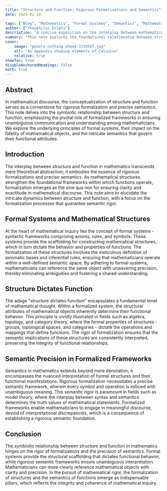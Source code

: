 ```yaml
---
title: "Structure and Function: Rigorous Formalizations and Semantics"
date: 2025-02-19

tags: ["Blog", "Mathematics", "Formal Systems", "Semantics", "Mathematical Logic", "Structure and Function", "Category Theory", "Model Theory", "Topology", "Algebra", "Mathematical Philosophy"]
author: ["Theophilus Eriata"]
description: "A concise exposition on the interplay between mathematical structures and functions, emphasizing the necessity of formal systems and precise semantics for rigorous discourse."
summary: "This note explores the foundational relationship between structure and function in mathematics. It examines how formal systems and semantic frameworks underpin the integrity of mathematical reasoning. Through examples drawn from algebra, topology, and logic, it highlights the essential role of precise formalization in enabling unambiguous communication and trustworthy functional behavior within mathematical contexts."
cover:
    image: "pexels-nothing-ahead-3729557.jpg"
    alt: "An appendix showing elements of Calculus"
    relative: true
showToc: true
disableAnchoredHeadings: false
math: true
---
```


## Abstract

In mathematical discourse, the conceptualization of structure and function serves as a cornerstone for rigorous formalization and precise semantics. This note delves into the symbiotic relationship between structure and function, emphasizing the pivotal role of formalized frameworks in ensuring unambiguous communication and understanding among mathematicians. We explore the underlying principles of formal systems, their impact on the fidelity of mathematical objects, and the intricate semantics that govern their functional attributes.

## Introduction

The interplay between structure and function in mathematics transcends mere theoretical abstraction; it embodies the essence of rigorous formalizations and precise semantics. As mathematical structures strengthen the foundational frameworks within which functions operate, formalization emerges as the sine qua non for ensuring clarity and exactitude in mathematical discourse. This note aims to elucidate the intricate dynamics between structure and function, with a focus on the formalization processes that guarantee semantic rigor.

## Formal Systems and Mathematical Structures

At the heart of mathematical inquiry lies the concept of formal systems - syntactic frameworks comprising axioms, rules, and symbols. These systems provide the scaffolding for constructing mathematical structures, which in turn dictate the behavior and properties of functions. The formalization of these structures involves the meticulous definition of axiomatic bases and inferential rules, ensuring that mathematicians operate within a well-defined semantic space. By adhering to formal systems, mathematicians can reference the same object with unwavering precision, thereby eliminating ambiguities and fostering a shared understanding.

## Structure Dictates Function

The adage "structure dictates function" encapsulates a fundamental tenet of mathematical thought. Within a formalized system, the structural attributes of mathematical objects inherently determine their functional behavior. This principle is vividly illustrated in fields such as algebra, topology, and category theory, where the formal properties of structures - groups, topological spaces, and categories - dictate the operations and mappings that define functions. The rigor of formalization ensures that the semantic implications of these structures are consistently interpreted, preserving the integrity of functional relationships.

## Semantic Precision in Formalized Frameworks

Semantics in mathematics extends beyond mere denotation; it encompasses the nuanced interpretation of formal structures and their functional manifestations. Rigorous formalization necessitates a precise semantic framework, wherein every symbol and operation is imbued with unambiguous meaning. This semantic rigor is paramount in fields such as model theory, where the interplay between syntax and semantics determines the truth values of mathematical statements. Formalized frameworks enable mathematicians to engage in meaningful discourse, devoid of interpretational discrepancies, which is a consequence of establishing a rigorous semantic foundation.

## Conclusion

The symbiotic relationship between structure and function in mathematics hinges on the rigor of formalizations and the precision of semantics. Formal systems provide the structural scaffolding that dictates functional behavior, while rigorous semantic frameworks ensure unambiguous interpretation. Mathematicians can more clearly reference mathematical objects with clarity and precision. In the pursuit of mathematical rigor, the formalization of structures and the semantics of functions emerge as indispensable pillars, which reflects the integrity and coherence of mathematical inquiry.